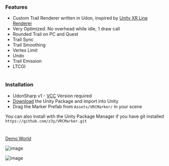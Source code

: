 
### Features
- Custom Trail Renderer written in Udon, inspired by [Unity XR Line Renderer](https://github.com/Unity-Technologies/XRLineRenderer)
- Very Optimized. No overhead while idle, 1 draw call
- Rounded Trail on PC and Quest
- Trail Sync
- Trail Smoothing
- Vertex Limit
- Undo
- Trail Emission
- LTCGI

#


### Installation
- UdonSharp v1 - [VCC](https://vcc.docs.vrchat.com/) Version required
- [Download](https://github.com/z3y/VRCMarker/releases) the Unity Package and import into Unity 
- Drag the Marker Prefab from `Assets/VRCMarker/` in your scene

You can also install with the Unity Package Manager if you have git installed `https://github.com/z3y/VRCMarker.git`

#

[Demo World](https://vrchat.com/home/world/wrld_df859907-113e-445b-9ec7-37c900c36c75)


![image](https://user-images.githubusercontent.com/33181641/235703413-ffb50822-af01-456f-a78a-7b9cf8307089.png)


![image](https://user-images.githubusercontent.com/33181641/194152197-a5647001-c29e-4231-a2f4-bf7858d2079a.png)
